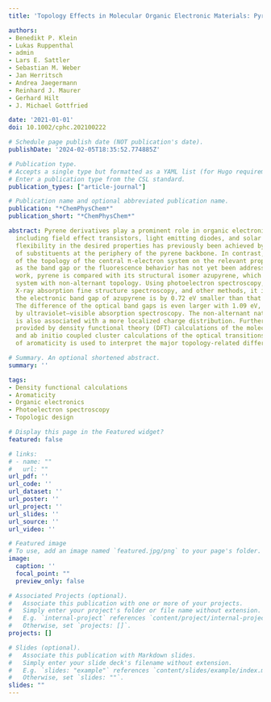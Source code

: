 ```yaml
---
title: 'Topology Effects in Molecular Organic Electronic Materials: Pyrene and Azupyrene'

authors:
- Benedikt P. Klein
- Lukas Ruppenthal
- admin
- Lars E. Sattler
- Sebastian M. Weber
- Jan Herritsch
- Andrea Jaegermann
- Reinhard J. Maurer
- Gerhard Hilt
- J. Michael Gottfried

date: '2021-01-01'
doi: 10.1002/cphc.202100222

# Schedule page publish date (NOT publication's date).
publishDate: '2024-02-05T18:35:52.774885Z'

# Publication type.
# Accepts a single type but formatted as a YAML list (for Hugo requirements).
# Enter a publication type from the CSL standard.
publication_types: ["article-journal"]

# Publication name and optional abbreviated publication name.
publication: "*ChemPhysChem*"
publication_short: "*ChemPhysChem*"

abstract: Pyrene derivatives play a prominent role in organic electronic devices,
  including field effect transistors, light emitting diodes, and solar cells. The
  flexibility in the desired properties has previously been achieved by variation
  of substituents at the periphery of the pyrene backbone. In contrast, the influence
  of the topology of the central π-electron system on the relevant properties such
  as the band gap or the fluorescence behavior has not yet been addressed. In this
  work, pyrene is compared with its structural isomer azupyrene, which has a π-electron
  system with non-alternant topology. Using photoelectron spectroscopy, near edge
  X-ray absorption fine structure spectroscopy, and other methods, it is shown that
  the electronic band gap of azupyrene is by 0.72 eV smaller than that of pyrene.
  The difference of the optical band gaps is even larger with 1.09 eV, as determined
  by ultraviolet–visible absorption spectroscopy. The non-alternant nature of azupyrene
  is also associated with a more localized charge distribution. Further insight is
  provided by density functional theory (DFT) calculations of the molecular properties
  and ab initio coupled cluster calculations of the optical transitions. The concept
  of aromaticity is used to interpret the major topology-related differences.

# Summary. An optional shortened abstract.
summary: ''

tags:
- Density functional calculations
- Aromaticity
- Organic electronics
- Photoelectron spectroscopy
- Topologic design

# Display this page in the Featured widget?
featured: false

# links:
# - name: ""
#   url: ""
url_pdf: ''
url_code: ''
url_dataset: ''
url_poster: ''
url_project: ''
url_slides: ''
url_source: ''
url_video: ''

# Featured image
# To use, add an image named `featured.jpg/png` to your page's folder. 
image:
  caption: ''
  focal_point: ""
  preview_only: false

# Associated Projects (optional).
#   Associate this publication with one or more of your projects.
#   Simply enter your project's folder or file name without extension.
#   E.g. `internal-project` references `content/project/internal-project/index.md`.
#   Otherwise, set `projects: []`.
projects: []

# Slides (optional).
#   Associate this publication with Markdown slides.
#   Simply enter your slide deck's filename without extension.
#   E.g. `slides: "example"` references `content/slides/example/index.md`.
#   Otherwise, set `slides: ""`.
slides: ""
---
```

